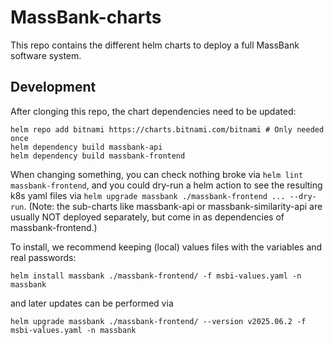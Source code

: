 # MassBank-charts
This repo contains the different helm charts to deploy a full MassBank software system.

## Development

After clonging this repo, the chart dependencies need to be updated:

```
helm repo add bitnami https://charts.bitnami.com/bitnami # Only needed once
helm dependency build massbank-api
helm dependency build massbank-frontend
```

When changing something, you can check nothing broke via `helm lint massbank-frontend`,
and you could dry-run a helm action to see the resulting k8s yaml files via `helm upgrade massbank ./massbank-frontend ... --dry-run`.
(Note: the sub-charts like massbank-api or massbank-similarity-api are
usually NOT deployed separately, but come in as dependencies of
massbank-frontend.)

To install, we recommend keeping (local) values files with the variables and real passwords:
```
helm install massbank ./massbank-frontend/ -f msbi-values.yaml -n massbank
```
and later updates can be performed via 
```
helm upgrade massbank ./massbank-frontend/ --version v2025.06.2 -f msbi-values.yaml -n massbank
```
